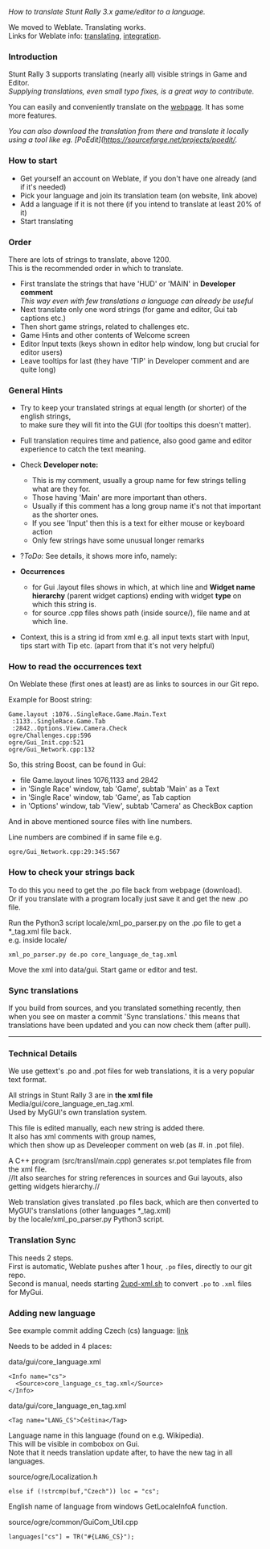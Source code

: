 _How to translate Stunt Rally 3.x game/editor to a language._

We moved to Weblate. Translating works.  
Links for Weblate info: [translating](https://docs.weblate.org/en/latest/user/translating.html), [integration](
https://docs.weblate.org/en/latest/devel/integration.html).

### Introduction

Stunt Rally 3 supports translating (nearly all) visible strings in Game and Editor.  
_Supplying translations, even small typo fixes, is a great way to contribute._

You can easily and conveniently translate on the [webpage](https://hosted.weblate.org/projects/stunt-rally-3/stunt-rally-3/). It has some more features.

_You can also download the translation from there and translate it locally using a tool like eg. [PoEdit](https://sourceforge.net/projects/poedit/._

### How to start

  - Get yourself an account on Weblate, if you don't have one already (and if it's needed)
  - Pick your language and join its translation team (on website, link above)
  - Add a language if it is not there (if you intend to translate at least 20% of it)
  - Start translating

### Order

There are lots of strings to translate, above 1200.  
This is the recommended order in which to translate.

  - First translate the strings that have 'HUD' or 'MAIN' in **Developer comment**  
    _This way even with few translations a language can already be useful_
  - Next translate only one word strings (for game and editor, Gui tab captions etc.)
  - Then short game strings, related to challenges etc.
  - Game Hints and other contents of Welcome screen
  - Editor Input texts (keys shown in editor help window, long but crucial for editor users)
  - Leave tooltips for last (they have 'TIP' in Developer comment and are quite long)

### General Hints

  * Try to keep your translated strings at equal length (or shorter) of the english strings,  
    to make sure they will fit into the GUI (for tooltips this doesn't matter).
  * Full translation requires time and patience, also good game and editor experience to catch the text meaning.

  * Check **Developer note:**
    * This is my comment, usually a group name for few strings telling what are they for.
    * Those having 'Main' are more important than others.
    * Usually if this comment has a long group name it's not that important as the shorter ones.
    * If you see 'Input' then this is a text for either mouse or keyboard action
    * Only few strings have some unusual longer remarks
  * ?_ToDo:_ See details, it shows more info, namely:
  * **Occurrences**
    * for Gui .layout files shows in which, at which line and   **Widget name hierarchy** (parent widget captions)   ending with widget **type** on which this string is.
    * for source .cpp files shows path (inside source/), file name and at which line.
  * Context, this is a string id from xml   e.g. all input texts start with Input, tips start with Tip etc. (apart from that it's not very helpful)

### How to read the occurrences text

On Weblate these (first ones at least) are as links to sources in our Git repo.

Example for Boost string:
```
Game.layout :1076..SingleRace.Game.Main.Text
 :1133..SingleRace.Game.Tab
 :2842..Options.View.Camera.Check
ogre/Challenges.cpp:596
ogre/Gui_Init.cpp:521
ogre/Gui_Network.cpp:132
```
So, this string Boost, can be found in Gui:
  * file Game.layout lines 1076,1133 and 2842
  * in 'Single Race' window, tab 'Game', subtab 'Main' as a Text
  * in 'Single Race' window, tab 'Game', as Tab caption
  * in 'Options' window, tab 'View', subtab 'Camera' as CheckBox caption

And in above mentioned source files with line numbers.

Line numbers are combined if in same file e.g.  
```
ogre/Gui_Network.cpp:29:345:567
```

### How to check your strings back

To do this you need to get the .po file back from webpage (download).  
Or if you translate with a program locally just save it and get the new .po file.  

Run the Python3 script locale/xml_po_parser.py on the .po file to get a *_tag.xml file back.  
e.g. inside locale/
```
xml_po_parser.py de.po core_language_de_tag.xml
```
Move the xml into data/gui. Start game or editor and test.

  
### Sync translations

If you build from sources, and you translated something recently, then  
when you see on master a commit 'Sync translations.' this means that  
translations have been updated and you can now check them (after pull).

  
----

  
### Technical Details

We use gettext's .po and .pot files for web translations, it is a very popular text format.

All strings in Stunt Rally 3 are in **the xml file** Media/gui/core_language_en_tag.xml.  
Used by MyGUI's own translation system.  

This file is edited manually, each new string is added there.  
It also has xml comments with group names,  
which then show up as Develeoper comment on web (as #. in .pot file).

A C++ program (src/transl/main.cpp) generates sr.pot templates file from the xml file.  
//It also searches for string references in sources and Gui layouts, also getting widgets hierarchy.//

Web translation gives translated .po files back, which are then converted to  
MyGUI's translations (other languages *_tag.xml)  
by the locale/xml_po_parser.py Python3 script.

  
### Translation **Sync**

This needs 2 steps.  
First is automatic, Weblate pushes after 1 hour, `.po` files, directly to our git repo.  
Second is manual, needs starting [2upd-xml.sh](/src/locale/2upd-xml.sh) to convert `.po` to `.xml` files for MyGui.  

  
### Adding new language

See example commit adding Czech (cs) language: [link](https://github.com/stuntrally/stuntrally/commit/18018ecff5ddc27eea7d26f023e2ecea554d5e88)

Needs to be added in 4 places:

data/gui/core_language.xml
```
<Info name="cs">
  <Source>core_language_cs_tag.xml</Source>
</Info>
```

data/gui/core_language_en_tag.xml
```
<Tag name="LANG_CS">Čeština</Tag>
```
Language name in this language (found on e.g. Wikipedia).  
This will be visible in combobox on Gui.  
Note that it needs translation update after, to have the new tag in all languages.

source/ogre/Localization.h  
```
else if (!strcmp(buf,"Czech")) loc = "cs";
```
English name of language from windows GetLocaleInfoA function.

source/ogre/common/GuiCom_Util.cpp
```
languages["cs"] = TR("#{LANG_CS}");
```

  
